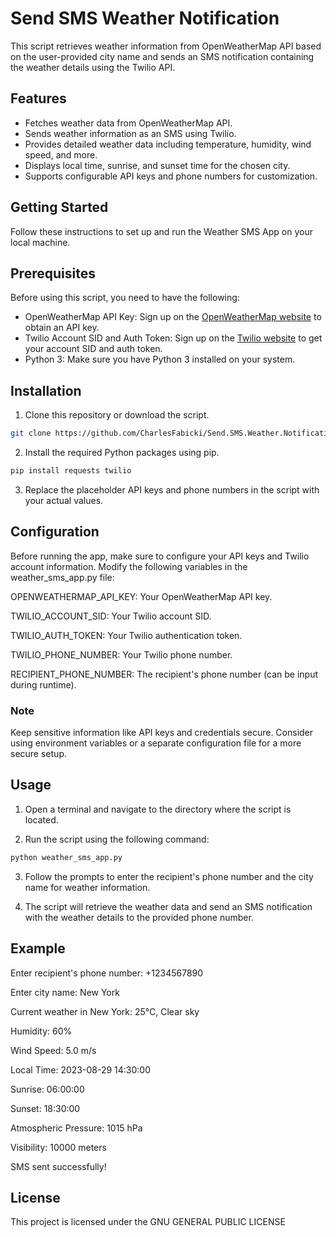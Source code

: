# Send SMS Weather Notification

This script retrieves weather information from OpenWeatherMap API based on the user-provided city name and sends an SMS notification containing the weather details using the Twilio API.

## Features

- Fetches weather data from OpenWeatherMap API.
- Sends weather information as an SMS using Twilio.
- Provides detailed weather data including temperature, humidity, wind speed, and more.
- Displays local time, sunrise, and sunset time for the chosen city.
- Supports configurable API keys and phone numbers for customization.

## Getting Started

Follow these instructions to set up and run the Weather SMS App on your local machine.

## Prerequisites

Before using this script, you need to have the following:

- OpenWeatherMap API Key: Sign up on the [OpenWeatherMap website](https://openweathermap.org/) to obtain an API key.
- Twilio Account SID and Auth Token: Sign up on the [Twilio website](https://www.twilio.com/) to get your account SID and auth token.
- Python 3: Make sure you have Python 3 installed on your system.

## Installation

1. Clone this repository or download the script.
```bash
git clone https://github.com/CharlesFabicki/Send.SMS.Weather.Notification.git
```

2. Install the required Python packages using pip.
```bash
pip install requests twilio
```

3. Replace the placeholder API keys and phone numbers in the script with your actual values.

## Configuration

Before running the app, make sure to configure your API keys and Twilio account information. Modify the following variables in the weather_sms_app.py file:

OPENWEATHERMAP_API_KEY: Your OpenWeatherMap API key.

TWILIO_ACCOUNT_SID: Your Twilio account SID.

TWILIO_AUTH_TOKEN: Your Twilio authentication token.

TWILIO_PHONE_NUMBER: Your Twilio phone number.

RECIPIENT_PHONE_NUMBER: The recipient's phone number (can be input during runtime).

### Note

Keep sensitive information like API keys and credentials secure. Consider using environment variables or a separate configuration file for a more secure setup.

## Usage

1. Open a terminal and navigate to the directory where the script is located.

2. Run the script using the following command:

```bash
python weather_sms_app.py
```

3. Follow the prompts to enter the recipient's phone number and the city name for weather information.

4. The script will retrieve the weather data and send an SMS notification with the weather details to the provided phone number.

## Example

Enter recipient's phone number: +1234567890

Enter city name: New York

Current weather in New York: 25°C, Clear sky

Humidity: 60%

Wind Speed: 5.0 m/s

Local Time: 2023-08-29 14:30:00

Sunrise: 06:00:00

Sunset: 18:30:00

Atmospheric Pressure: 1015 hPa

Visibility: 10000 meters

SMS sent successfully!



## License

This project is licensed under the  GNU GENERAL PUBLIC LICENSE
